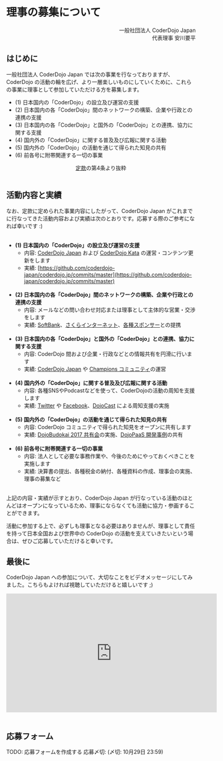 # 理事の募集について

<div align="right">
一般社団法人 CoderDojo Japan<br />
代表理事 安川要平<br />
</div>

## はじめに

一般社団法人 CoderDojo Japan では次の事業を行なっておりますが、CoderDojo の活動の輪を広げ、より一層楽しいものにしていくために、これらの事業に理事として参加していただける方を募集します。

- (1) 日本国内の「CoderDojo」の設立及び運営の支援
- (2) 日本国内の各「CoderDojo」間のネットワークの構築、企業や行政との連携の支援
- (3) 日本国内の各「CoderDojo」と国外の「CoderDojo」との連携、協力に関する支援
- (4) 国内外の「CoderDojo」に関する普及及び広報に関する活動
- (5) 国内外の「CoderDojo」の活動を通じて得られた知見の共有
- (6) 前各号に附帯関連する一切の事業
<div style="text-align: center"><a href="/docs/teikan">定款</a>の第4条より抜粋</div>
<br />

## 活動内容と実績

なお、定款に定められた事業内容にしたがって、CoderDojo Japan がこれまでに行なってきた活動内容および実績は次のとおりです。応募する際のご参考になれば幸いです :) <br /><br />

- **(1) 日本国内の「CoderDojo」の設立及び運営の支援**
   - 内容: [CoderDojo Japan](/) および [CoderDojo Kata](/kata) の運営・コンテンツ更新をします
   - 実績: [https://github.com/coderdojo-japan/coderdojo.jp/commits/master](https://github.com/coderdojo-japan/coderdojo.jp/commits/master) <br /><br />
- **(2) 日本国内の各「CoderDojo」間のネットワークの構築、企業や行政との連携の支援**
   - 内容: メールなどの問い合わせ対応または理事として主体的な営業・交渉をします
   - 実績: [SoftBank](https://www.softbank.jp/corp/csr/next_generation/pepper/social/)、[さくらインターネット](https://www.sakura.ad.jp/press/2017/0720_cloud-coderjapan/)、[各種スポンサー](/#sponsors)との提携 <br /><br />
- **(3) 日本国内の各「CoderDojo」と国外の「CoderDojo」との連携、協力に関する支援**
   - 内容: CoderDojo 間および企業・行政などとの情報共有を円滑に行います
   - 実績: [CoderDojo Japan](https://www.facebook.com/groups/coderdojo.jp.champions/) や [Champions コミュニティ](https://www.facebook.com/groups/coderdojo.jp)の運営 <br /><br />
- **(4) 国内外の「CoderDojo」に関する普及及び広報に関する活動**
   - 内容: 各種SNSやPodcastなどを使って、CoderDojoの活動の周知を支援します
   - 実績: [Twitter](https://twitter.com/CoderDojoJapan) や [Facebook](https://www.facebook.com/groups/coderdojo.jp/)、[DojoCast](http://dojocast.coderdojo.jp/) による周知支援の実施 <br /><br />
- **(5) 国内外の「CoderDojo」の活動を通じて得られた知見の共有**
   - 内容: CoderDojo コミュニティで得られた知見をオープンに共有します
   - 実績: [DojoBudokai 2017 共有会](https://www.youtube.com/playlist?list=PL94GDfaSQTmIHxHVRKhEJiCe0ujAwYG5n)の実施、[DojoPaaS 開発事例](https://github.com/coderdojo-japan/dojopaas/issues/51#issuecomment-326204848)の共有 <br /><br />
- **(6) 前各号に附帯関連する一切の事業**
   - 内容: 法人として必要な事務作業や、今後のためにやっておくべきことを実施します
   - 実績: 決算書の提出、各種税金の納付、各種資料の作成、理事会の実施、理事の募集など <br /><br />


上記の内容・実績が示すとおり、CoderDojo Japan が行なっている活動のほとんどはオープンになっているため、理事にならなくても活動に協力・参画することができます。

活動に参加する上で、必ずしも理事となる必要はありませんが、理事として責任を持って日本全国および世界中の CoderDojo の活動を支えていきたいという場合は、ぜひご応募していただけると幸いです。
<br />

## 最後に

CoderDojo Japan への参加について、大切なことをビデオメッセージにしてみました。こちらもよければ視聴していただけると嬉しいです ;)

<div class="home-point-video">
<iframe width="560" height="315" 
src="https://www.youtube.com/embed/IZxdBlcY4iw?rel=0" frameborder="0" allowfullscreen></iframe>
</div>
<br />

## 応募フォーム

TODO: 応募フォームを作成する 
応募〆切: (〆切: 10月29日 23:59)

<br />
